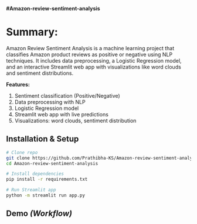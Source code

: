 **#Amazon-review-sentiment-analysis**

# Summary:

Amazon Review Sentiment Analysis is a machine learning project that classifies Amazon product reviews as positive or negative using NLP techniques. It includes data preprocessing, a Logistic Regression model, and an interactive Streamlit web app with visualizations like word clouds and sentiment distributions.

**Features:**

1. Sentiment classification (Positive/Negative)
2. Data preprocessing with NLP
3. Logistic Regression model
4. Streamlit web app with live predictions
5. Visualizations: word clouds, sentiment distribution

## Installation & Setup

```bash
# Clone repo
git clone https://github.com/Prathibha-KS/Amazon-review-sentiment-analysis.git
cd Amazon-review-sentiment-analysis

# Install dependencies
pip install -r requirements.txt

# Run Streamlit app
python -m streamlit run app.py
```
## Demo *(Workflow)*


